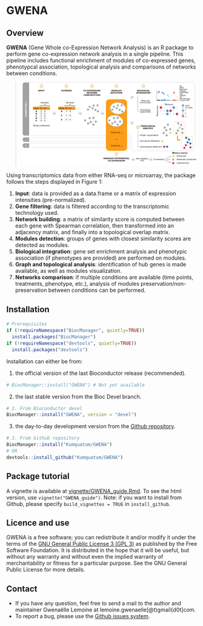 # GWENA

## Overview
**GWENA** (Gene Whole co-Expression Network Analysis) is an R package to perform gene co-expression network analysis in a single pipeline. This pipeline includes functional enrichment of modules of co-expressed genes, phenotypcal association, topological analysis and comparisons of networks between conditions.

> ![Figure 1. Analysis pipeline of GWENA, from expression data to characterization of the modules and comparison of conditions.](vignettes/figure_pipeline_schema.png)  

Using transcriptomics data from either RNA-seq  or microarray, the package follows the steps displayed in Figure 1:

1. **Input**: data is provided as a data.frame or a matrix of expression intensities (pre-normalized).
2. **Gene filtering**: data is filtered according to the transcriptomic technology used.
3. **Network building**: a matrix of similarity score is computed between each gene with Spearman correlation, then transformed into an adjacency matrix, and finally into a topological overlap matrix.
4. **Modules detection**: groups of genes with closest similarity scores are detected as modules.
5. **Biological integration**: gene set enrichment analysis and phenotypic association (if phenotypes are provided) are performed on modules.
6. **Graph and topological analysis**: identification of hub genes is made available, as well as modules visualization.
7. **Networks comparison**: if multiple conditions are available (time points, treatments, phenotype, etc.), analysis of modules preservation/non-preservation between conditions can be performed.


## Installation
```R
# Prerequisites
if (!requireNamespace("BiocManager", quietly=TRUE))
  install.packages("BiocManager")
if (!requireNamespace("devtools", quietly=TRUE))
  install.packages("devtools")
```

Installation can either be from:

1. the official version of the last Bioconductor release (recommended).
```R
# BiocManager::install("GWENA") # Not yet available
```
2. the last stable version from the Bioc Devel branch.
```R
# 2. From Bioconductor devel
BiocManager::install("GWENA", version = "devel")
```
3. the day-to-day development version from the [Github repository](https://github.com/Kumquatum/GWENA).
```R
# 3. From Github repository
BiocManager::install("Kumquatum/GWENA")
# OR
devtools::install_github("Kumquatum/GWENA")
```

## Package tutorial
A vignette is available at [vignette/GWENA_guide.Rmd](vignette/GWENA_guide.Rmd). To see the html version, use `vignette("GWENA_guide")`.
Note: if you want to install from Github, please specify `build_vignettes = TRUE` in `install_github`.


## Licence and use
GWENA is a free software; you can redistribute it and/or modify it under the terms of the [GNU General Public License 3 (GPL 3)](LICENSE.md) as published by the Free Software Foundation. 
It is distributed in the hope that it will be useful, but without any warranty and without even the implied warranty of merchantability or fitness for a particular purpose. See the GNU General Public License for more details.


## Contact
* If you have any question, feel free to send a mail to the author and maintainer Gwenaëlle Lemoine at lemoine.gwenaelle[@t)gmail{d0t]com.
* To report a bug, please use the [Github issues system](https://github.com/Kumquatum/GWENA/issues).
